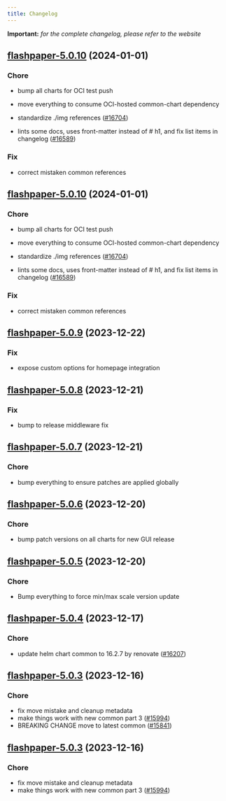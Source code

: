 ```yaml
---
title: Changelog
---
```


**Important:**
*for the complete changelog, please refer to the website*



## [flashpaper-5.0.10](https://github.com/truecharts/charts/compare/flashpaper-5.0.9...flashpaper-5.0.10) (2024-01-01)

### Chore



- bump all charts for OCI test push

- move everything to consume OCI-hosted common-chart dependency

- standardize ./img references ([#16704](https://github.com/truecharts/charts/issues/16704))

- lints some docs, uses front-matter instead of # h1, and fix list items in changelog ([#16589](https://github.com/truecharts/charts/issues/16589))

### Fix



- correct mistaken common references


## [flashpaper-5.0.10](https://github.com/truecharts/charts/compare/flashpaper-5.0.9...flashpaper-5.0.10) (2024-01-01)

### Chore



- bump all charts for OCI test push

- move everything to consume OCI-hosted common-chart dependency

- standardize ./img references ([#16704](https://github.com/truecharts/charts/issues/16704))

- lints some docs, uses front-matter instead of # h1, and fix list items in changelog ([#16589](https://github.com/truecharts/charts/issues/16589))

### Fix



- correct mistaken common references
## [flashpaper-5.0.9](https://github.com/truecharts/charts/compare/flashpaper-5.0.8...flashpaper-5.0.9) (2023-12-22)

### Fix

- expose custom options for homepage integration

## [flashpaper-5.0.8](https://github.com/truecharts/charts/compare/flashpaper-5.0.7...flashpaper-5.0.8) (2023-12-21)

### Fix

- bump to release middleware fix

## [flashpaper-5.0.7](https://github.com/truecharts/charts/compare/flashpaper-5.0.6...flashpaper-5.0.7) (2023-12-21)

### Chore

- bump everything to ensure patches are applied globally

## [flashpaper-5.0.6](https://github.com/truecharts/charts/compare/flashpaper-5.0.5...flashpaper-5.0.6) (2023-12-20)

### Chore

- bump patch versions on all charts for new GUI release

## [flashpaper-5.0.5](https://github.com/truecharts/charts/compare/flashpaper-5.0.4...flashpaper-5.0.5) (2023-12-20)

### Chore

- Bump everything to force min/max scale version update

## [flashpaper-5.0.4](https://github.com/truecharts/charts/compare/flashpaper-5.0.3...flashpaper-5.0.4) (2023-12-17)

### Chore

- update helm chart common to 16.2.7 by renovate ([#16207](https://github.com/truecharts/charts/issues/16207))

## [flashpaper-5.0.3](https://github.com/truecharts/charts/compare/flashpaper-4.0.3...flashpaper-5.0.3) (2023-12-16)

### Chore

- fix move mistake and cleanup metadata
- make things work with new common part 3 ([#15994](https://github.com/truecharts/charts/issues/15994))
- BREAKING CHANGE move to latest common ([#15841](https://github.com/truecharts/charts/issues/15841))

## [flashpaper-5.0.3](https://github.com/truecharts/charts/compare/flashpaper-4.0.3...flashpaper-5.0.3) (2023-12-16)

### Chore

- fix move mistake and cleanup metadata
- make things work with new common part 3 ([#15994](https://github.com/truecharts/charts/issues/15994))
